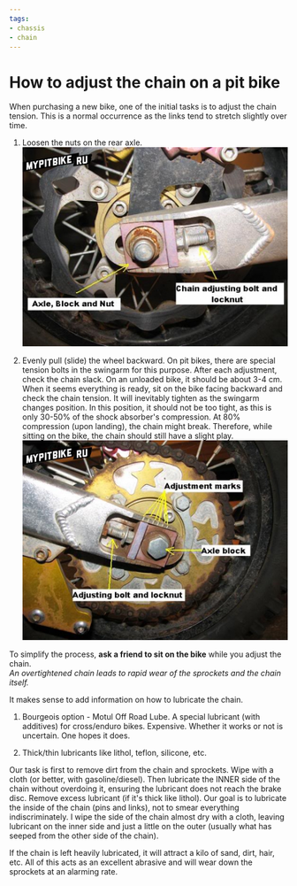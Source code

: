 ```yaml
---
tags:
- chassis
- chain
---
```


# How to adjust the chain on a pit bike

When purchasing a new bike, one of the initial tasks is to adjust the chain tension. This is a normal occurrence as the links tend to stretch slightly over time.

1. Loosen the nuts on the rear axle.  
   ![adjusting pit bike chain](../../../static/img/9c6b667a1b.jpg)

2. Evenly pull (slide) the wheel backward. On pit bikes, there are special tension bolts in the swingarm for this purpose. After each adjustment, check the chain slack. On an unloaded bike, it should be about 3-4 cm. When it seems everything is ready, sit on the bike facing backward and check the chain tension. It will inevitably tighten as the swingarm changes position. In this position, it should not be too tight, as this is only 30-50% of the shock absorber's compression. At 80% compression (upon landing), the chain might break. Therefore, while sitting on the bike, the chain should still have a slight play.  
   ![adjusting pit bike chain](../../../static/img/754421af1d.jpg)

To simplify the process, **ask a friend to sit on the bike** while you adjust the chain.  
*An overtightened chain leads to rapid wear of the sprockets and the chain itself.*

It makes sense to add information on how to lubricate the chain.

1. Bourgeois option - Motul Off Road Lube. A special lubricant (with additives) for cross/enduro bikes. Expensive. Whether it works or not is uncertain. One hopes it does.

2. Thick/thin lubricants like lithol, teflon, silicone, etc.

Our task is first to remove dirt from the chain and sprockets. Wipe with a cloth (or better, with gasoline/diesel). Then lubricate the INNER side of the chain without overdoing it, ensuring the lubricant does not reach the brake disc. Remove excess lubricant (if it's thick like lithol). Our goal is to lubricate the inside of the chain (pins and links), not to smear everything indiscriminately. I wipe the side of the chain almost dry with a cloth, leaving lubricant on the inner side and just a little on the outer (usually what has seeped from the other side of the chain).

If the chain is left heavily lubricated, it will attract a kilo of sand, dirt, hair, etc. All of this acts as an excellent abrasive and will wear down the sprockets at an alarming rate.
